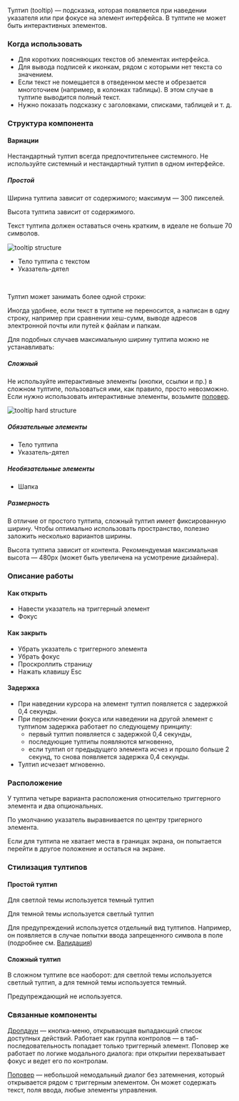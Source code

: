 Тултип (tooltip) — подсказка, которая появляется при наведении указателя или при фокусе на элемент интерфейса. В тултипе не может быть интерактивных элементов.

### Когда использовать

* Для коротких поясняющих текстов об элементах интерфейса.
* Для вывода подписей к иконкам, рядом с которыми нет текста со значением.
* Если текст не помещается в отведенном месте и обрезается многоточием (например, в колонках таблицы). В этом случае в тултипе выводится полный текст.
* Нужно показать подсказку с заголовками, списками, таблицей и т. д.

### Структура компонента

#### Вариации

<div class="mc-alert mc-alert_info" style="margin-top: 15px;">
    <i class="mc mc-icon mc-info-o_16 mc-alert__icon"></i>
    Нестандартный тултип всегда предпочтительнее системного. Не используйте системный и нестандартный тултип в одном интерфейсе. 
</div>

##### Простой

Ширина тултипа зависит от содержимого; максимум — 300 пикселей.

Высота тултипа зависит от содержимого.

Текст тултипа должен оставаться очень кратким, в идеале не больше 70 символов.

<div style="margin-top: 15px;">
    <img src="./assets/images/tooltip/tooltip__structure.png" alt="tooltip structure" style="max-width: 240px"/>
</div>

* Тело тултипа с текстом
* Указатель-дятел

<br>

Тултип может занимать более одной строки:

<!-- example(tooltip-multiple-lines) -->


Иногда удобнее, если текст в тултипе не переносится, а написан в одну строку, например при сравнении хеш-сумм, выводе адресов электронной почты или путей к файлам и папкам.

Для подобных случаев максимальную ширину тултипа можно не устанавливать:

<!-- example(tooltip-long) -->

##### Сложный

Не используйте интерактивные элементы (кнопки, ссылки и пр.) в сложном тултипе, пользоваться ими, как правило, просто невозможно. Если нужно использовать интерактивные элементы, возьмите&nbsp;<a href="/popover">поповер</a>.

<div style="margin-top: 5px;">
    <img src="./assets/images/tooltip/tooltip-hard__structure.jpg" alt="tooltip hard structure" style="max-width: 704px"/>
</div>

##### Обязательные элементы

* Тело тултипа
* Указатель-дятел

##### Необязательные элементы

* Шапка

##### Размерность

В отличие от простого тултипа, сложный тултип имеет фиксированную ширину. Чтобы оптимально использовать пространство, полезно заложить несколько вариантов ширины.

Высота тултипа зависит от контента. Рекомендуемая максимальная высота — 480px (может быть увеличена на усмотрение дизайнера).

### Описание работы

#### Как открыть

* Навести указатель на триггерный элемент
* Фокус

#### Как закрыть

* Убрать указатель с триггерного элемента
* Убрать фокус
* Проскроллить страницу
* Нажать клавишу Esc

#### Задержка

* При наведении курсора на элемент тултип появляется с задержкой 0,4 секунды.
* При переключении фокуса или наведении на другой элемент с тултипом задержка работает по следующему принципу:
    + первый тултип появляется с задержкой 0,4 секунды,
    + последующие тултипы появляются мгновенно,
    + если тултип от предыдущего элемента исчез и прошло больше 2 секунд, то снова появляется задержка 0,4 секунды.
* Тултип исчезает мгновенно.

### Расположение

У тултипа четыре варианта расположения относительно триггерного элемента и два опциональных.

По умолчанию указатель выравнивается по центру тригерного элемента.

<!-- example(tooltip-placement) -->

Если для тултипа не хватает места в границах экрана, он попытается перейти в другое положение и остаться на экране.

### Стилизация тултипов

#### Простой тултип

Для светлой темы используется темный тултип

Для темной темы используется светлый тултип

Для предупреждений используется отдельный вид тултипов. Например, он появляется в случае попытки ввода запрещенного символа в поле (подробнее см. [Валидация](https://wiki.ptsecurity.com/pages/viewpage.action?pageId=96287564))

<!-- example(tooltip-overview) -->

#### Сложный тултип

В сложном тултипе все наоборот: для светлой темы используется светлый тултип, а для темной темы используется темный.

Предупреждающий не используется.

<!-- example(tooltip-extended) -->

### Связанные компоненты

[Дропдаун](/dropdown) — кнопка-меню, открывающая выпадающий список доступных действий. Работает как группа контролов — в таб-последовательность попадает только триггерный элемент. Поповер же работает по логике модального диалога: при открытии перехватывает фокус и ведет его по контролам.

[Поповер](/popover) — небольшой немодальный диалог без затемнения, который открывается рядом с триггерным элементом. Он может содержать текст, поля ввода, любые элементы управления.
